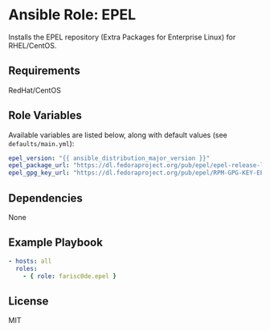 # Ansible Role: EPEL

Installs the EPEL repository (Extra Packages for Enterprise Linux) for RHEL/CentOS.

## Requirements

RedHat/CentOS

## Role Variables

Available variables are listed below, along with default values (see `defaults/main.yml`):

```yaml
epel_version: "{{ ansible_distribution_major_version }}"
epel_package_url: "https://dl.fedoraproject.org/pub/epel/epel-release-latest-{{ epel_version }}.noarch.rpm"
epel_gpg_key_url: "https://dl.fedoraproject.org/pub/epel/RPM-GPG-KEY-EPEL-{{ epel_version }}"
```

## Dependencies

None

## Example Playbook

```yaml
- hosts: all
  roles:
    - { role: farisc0de.epel }
```

## License

MIT
